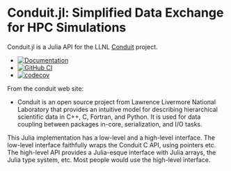 # Conduit.jl: Simplified Data Exchange for HPC Simulations

Conduit.jl is a Julia API for the LLNL
[Conduit](https://github.com/LLNL/conduit) project.

* [![Documentation](https://img.shields.io/badge/Docs-Dev-blue.svg)](https://eschnett.github.io/Conduit.jl/dev/)
* [![GitHub
  CI](https://github.com/eschnett/Conduit.jl/workflows/CI/badge.svg)](https://github.com/eschnett/Conduit.jl/actions)
* [![codecov](https://codecov.io/gh/eschnett/Conduit.jl/graph/badge.svg?token=P6DHWYIKNG)](https://codecov.io/gh/eschnett/Conduit.jl)

From the conduit web site:
- Conduit is an open source project from Lawrence Livermore National
  Laboratory that provides an intuitive model for describing
  hierarchical scientific data in C++, C, Fortran, and Python. It is
  used for data coupling between packages in-core, serialization, and
  I/O tasks.

This Julia implementation has a low-level and a high-level interface.
The low-level interface faithfully wraps the Conduit C API, using
pointers etc. The high-level API provides a Julia-esque interface with
Julia arrays, the Julia type system, etc. Most people would use the
high-level interface.

